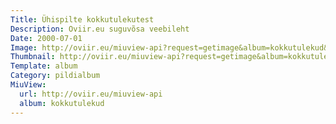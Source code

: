 ```yaml
---
Title: Ühispilte kokkutulekutest
Description: Oviir.eu suguvõsa veebileht
Date: 2000-07-01
Image: http://oviir.eu/miuview-api?request=getimage&album=kokkutulekud&item=1964-1.-kokkutulek-tallinnas-linnu-teel-nurkade-juures-vol2.jpg&size=1200&mode=longest
Thumbnail: http://oviir.eu/miuview-api?request=getimage&album=kokkutulekud&item=1964-1.-kokkutulek-tallinnas-linnu-teel-nurkade-juures-vol2.jpg&size=360&mode=square
Template: album
Category: pildialbum
MiuView:
  url: http://oviir.eu/miuview-api
  album: kokkutulekud
---
```

